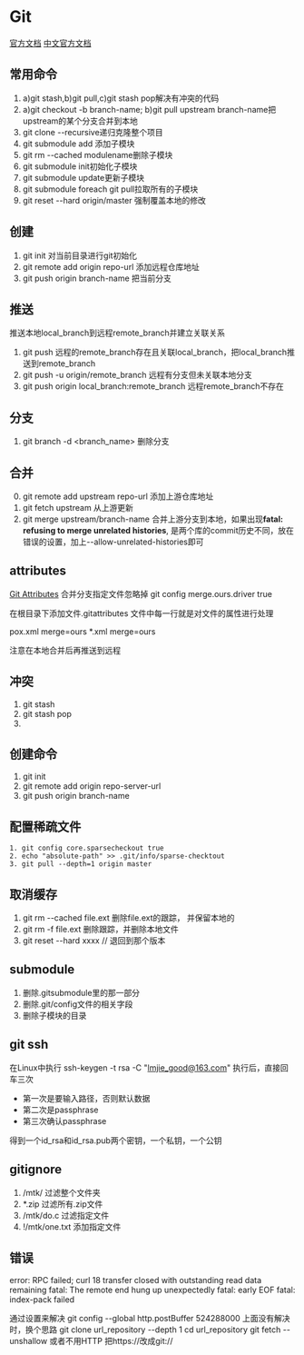 # Git

[官方文档](https://git-scm.com/docs)
[中文官方文档](https://git-scm.com/book/zh/v2)

## 常用命令

1. a)git stash,b)git pull,c)git stash pop解决有冲突的代码
2. a)git checkout -b branch-name; b)git pull upstream branch-name把upstream的某个分支合并到本地
3. git clone <repository> --recursive递归克隆整个项目
4. git submodule add <repository> <path>添加子模块
5. git rm --cached modulename删除子模块
6. git submodule init初始化子模块
7. git submodule update更新子模块
8. git submodule foreach git pull拉取所有的子模块
9. git reset --hard origin/master 强制覆盖本地的修改

## 创建 
1. git init 对当前目录进行git初始化
2. git remote add origin repo-url 添加远程仓库地址
3. git push origin branch-name 把当前分支

## 推送
推送本地local_branch到远程remote_branch并建立关联关系
1. git push 远程的remote_branch存在且关联local_branch，把local_branch推送到remote_branch
2. git push -u origin/remote_branch 远程有分支但未关联本地分支 
3. git push origin local_branch:remote_branch 远程remote_branch不存在

## 分支
1. git branch -d <branch_name> 删除分支

## 合并
0. git remote add upstream repo-url 添加上游仓库地址
1. git fetch upstream 从上游更新
2. git merge upstream/branch-name 合并上游分支到本地，如果出现**fatal: refusing to merge unrelated histories**, 是两个库的commit历史不同，放在错误的设置，加上--allow-unrelated-histories即可

## attributes
[Git Attributes](https://git-scm.com/book/en/v2/Customizing-Git-Git-Attributes)
合并分支指定文件忽略掉
git config merge.ours.driver true 

在根目录下添加文件.gitattributes
文件中每一行就是对文件的属性进行处理

pox.xml merge=ours 
*.xml merge=ours 

注意在本地合并后再推送到远程
## 冲突
1. git stash 
2. git stash pop 
3. 

## 创建命令

1. git init
2. git remote add origin repo-server-url
3. git push origin branch-name
    
	
## 配置稀疏文件

    1. git config core.sparsecheckout true
    2. echo "absolute-path" >> .git/info/sparse-checktout
    3. git pull --depth=1 origin master

## 取消缓存

1. git rm --cached file.ext 删除file.ext的跟踪， 并保留本地的
2. git rm -f file.ext 删除跟踪，并删除本地文件
3. git reset --hard xxxx // 退回到那个版本

## submodule

1. 删除.gitsubmodule里的那一部分
2. 删除.git/config文件的相关字段
3. 删除子模块的目录

## git ssh
在Linux中执行
ssh-keygen -t rsa -C "lmjie_good@163.com"
执行后，直接回车三次

- 第一次是要输入路径，否则默认数据
- 第二次是passphrase
- 第三次确认passphrase

得到一个id_rsa和id_rsa.pub两个密钥，一个私钥，一个公钥


## gitignore

1. /mtk/ 过滤整个文件夹
2. *.zip 过滤所有.zip文件
3. /mtk/do.c 过滤指定文件
4. !/mtk/one.txt 添加指定文件

## 错误

error: RPC failed; curl 18 transfer closed with outstanding read data remaining
fatal: The remote end hung up unexpectedly
fatal: early EOF
fatal: index-pack failed

通过设置来解决
git config --global http.postBuffer 524288000
上面没有解决时，换个思路
git clone url_repository --depth 1
cd url_repository 
git fetch --unshallow 
或者不用HTTP
把https://改成git://

